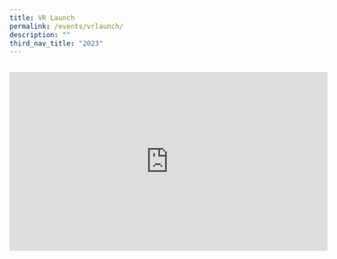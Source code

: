 ```yaml
---
title: VR Launch
permalink: /events/vrlaunch/
description: ""
third_nav_title: "2023"
---
```

![]()

<iframe width="560" height="315" src="https://www.youtube.com/embed/16cRkNkGA-8" title="YouTube video player" frameborder="0" allow="accelerometer; autoplay; clipboard-write; encrypted-media; gyroscope; picture-in-picture; web-share" allowfullscreen></iframe>